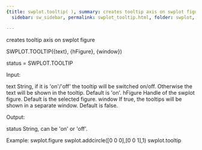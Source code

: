 ```yaml
---
{title: swplot.tooltip( ), summary: creates tooltip axis on swplot figure, keywords: sample,
  sidebar: sw_sidebar, permalink: swplot_tooltip.html, folder: swplot, mathjax: 'true'}

---
```

creates tooltip axis on swplot figure
 
SWPLOT.TOOLTIP({text}, {hFigure}, {window})
 
status = SWPLOT.TOOLTIP
 
Input:
 
text          String, if it is 'on'/'off' the tooltip will be switched
              on/off. Otherwise the text will be shown in the tooltip.
              Default is 'on'.
hFigure       Handle of the swplot figure. Default is the selected
              figure.
window        If true, the tooltips will be shown in a separate window.
              Default is false.
 
Output:
 
status        String, can be 'on' or 'off'.
 
Example:
  swplot.figure
  swplot.addcircle([0 0 0],[0 0 1],1)
  swplot.tooltip
 
